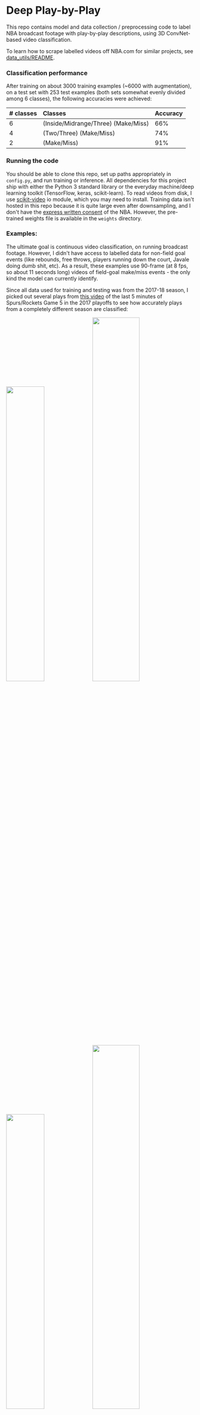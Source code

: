 # Deep Play-by-Play

This repo contains model and data collection / preprocessing code to label NBA broadcast footage with play-by-play descriptions, using 3D ConvNet-based video classification.

To learn how to scrape labelled videos off NBA.com for similar projects, see [data_utils/README](data_utils/README.md).


### Classification performance
After training on about 3000 training examples (~6000 with augmentation), on a test set with 253 test examples (both sets somewhat evenly divided among 6 classes), the following accuracies were achieved:

| # classes        | Classes           | Accuracy  |
| ------------- |:-------------| :-----|
| 6      | (Inside/Midrange/Three) (Make/Miss) | 66% |
| 4      | (Two/Three) (Make/Miss)      | 74% |
| 2 | (Make/Miss)      | 91% |


### Running the code

You should be able to clone this repo, set up paths appropriately in `config.py`, and run training or inference. All dependencies for this project ship with either the Python 3 standard library or the everyday machine/deep learning toolkit (TensorFlow, keras, scikit-learn). To read videos from disk, I use [scikit-video](http://www.scikit-video.org/stable/io.html) io module, which you may need to install. Training data isn't hosted in this repo because it is quite large even after downsampling, and I don't have the [express written consent](https://www.youtube.com/watch?v=esj4vC1na7M) of the NBA.
However, the pre-trained weights file is available in the `weights` directory.


### Examples:

The ultimate goal is continuous video classification, on running broadcast footage. However, I didn't have access to labelled data for non-field goal events (like rebounds, free throws, players running down the court, Javale doing dumb shit, etc). As a result, these examples use 90-frame (at 8 fps, so about 11 seconds long) videos of field-goal make/miss events - the only kind the model can currently identify.

Since all data used for training and testing was from the 2017-18 season, I picked out several plays from [this video](https://www.youtube.com/watch?v=jjX71R69jlA) of the last 5 minutes of Spurs/Rockets Game 5 in the 2017 playoffs to see how accurately plays from a completely different season are classified:

<img src="assets/PLAY_1.gif" width="45%"> <img src="assets/PROBS_1.png" width="50%">
<img src="assets/PLAY_2.gif" width="45%"> <img src="assets/PROBS_2.png" width="50%">
<img src="assets/PLAY_4.gif" width="45%"> <img src="assets/PROBS_4.png" width="50%">
<img src="assets/PLAY_5.gif" width="45%"> <img src="assets/PROBS_5.png" width="50%">

### Incorrect classification examples:
...because, like most things in life, this isn't perfect:

This Danny Green and-one is best classified as an `INSIDE_MAKE`, but `MIDRANGE_MAKE` is not a terribly bad guess:

<img src="assets/PLAY_7.gif" width="45%"> <img src="assets/PROBS_7.png" width="50%">


The following play is an offensive foul followed by a `MIDRANGE_MISS`, but is classified as more likely to be an `INSIDE_MAKE` (51%) than a `MIDRANGE_MISS` (27%):

<img src="assets/PLAY_6.gif" width="45%"> <img src="assets/PROBS_6.png" width="50%">


Sometimes, the classifier flat-out fails confidently :disappointed: :

<img src="assets/PLAY_3.gif" width="45%"> <img src="assets/PROBS_3.png" width="50%">
<img src="assets/PLAY_FAIL.gif" width="45%"> <img src="assets/PROBS_FAIL.png" width="50%">

Note that some of these plays are quite difficult to judge properly at this resolution and frame rate, without sound. Now imagine that these videos are also black and white, and that is the kind of data that this model has been trained on. Therefore, it's unsurprising that it isn't very good, but working with higher quality videos requires significantly more computational resources :moneybag:.


### FAQ
I'll fill this out if and when people ask questions.

[Reddit discussion](https://www.reddit.com/r/nba/comments/9oyzhr/oc_a_side_project_ive_been_working_on_using_deep/)
